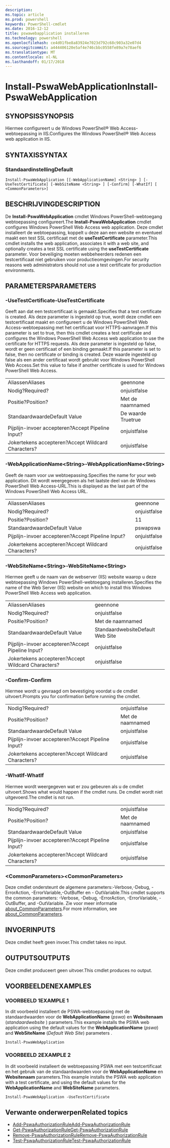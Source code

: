 ```yaml
---
description: 
ms.topic: article
ms.prod: powershell
keywords: PowerShell-cmdlet
ms.date: 2016-12-12
title: pswawebapplication installeren
ms.technology: powershell
ms.openlocfilehash: ce4d01fbe8a83924e7023d792c68c903a32e07d4
ms.sourcegitcommit: a444406120e5af4e746cbbc0558fe89a7e78aef6
ms.translationtype: MT
ms.contentlocale: nl-NL
ms.lasthandoff: 01/17/2018
---
```

# <a name="install-pswawebapplication"></a><span data-ttu-id="f6d94-103">Install-PswaWebApplication</span><span class="sxs-lookup"><span data-stu-id="f6d94-103">Install-PswaWebApplication</span></span>

## <a name="synopsis"></a><span data-ttu-id="f6d94-104">SYNOPSIS</span><span class="sxs-lookup"><span data-stu-id="f6d94-104">SYNOPSIS</span></span>

<span data-ttu-id="f6d94-105">Hiermee configureert u de Windows PowerShell® Web Access-webtoepassing in IIS.</span><span class="sxs-lookup"><span data-stu-id="f6d94-105">Configures the Windows PowerShell® Web Access web application in IIS.</span></span>

## <a name="syntax"></a><span data-ttu-id="f6d94-106">SYNTAXIS</span><span class="sxs-lookup"><span data-stu-id="f6d94-106">SYNTAX</span></span>

### <a name="default"></a><span data-ttu-id="f6d94-107">Standaardinstelling</span><span class="sxs-lookup"><span data-stu-id="f6d94-107">Default</span></span>
```
Install-PswaWebApplication [[-WebApplicationName] <String> ] [-UseTestCertificate] [-WebSiteName <String> ] [-Confirm] [-WhatIf] [ <CommonParameters>]
```

## <a name="description"></a><span data-ttu-id="f6d94-108">BESCHRIJVING</span><span class="sxs-lookup"><span data-stu-id="f6d94-108">DESCRIPTION</span></span>

<span data-ttu-id="f6d94-109">De **Install-PswaWebApplication** cmdlet Windows PowerShell-webtoegang webtoepassing configureert.</span><span class="sxs-lookup"><span data-stu-id="f6d94-109">The **Install-PswaWebApplication** cmdlet configures Windows PowerShell Web Access web application.</span></span> <span data-ttu-id="f6d94-110">Deze cmdlet installeert de webtoepassing, koppelt u deze aan een website en eventueel maakt een test SSL certificaat met de **useTestCertificate** parameter.</span><span class="sxs-lookup"><span data-stu-id="f6d94-110">This cmdlet installs the web application, associates it with a web site, and optionally creates a test SSL certificate using the **useTestCertificate** parameter.</span></span> <span data-ttu-id="f6d94-111">Voor beveiliging moeten webbeheerders redenen een testcertificaat niet gebruiken voor productieomgevingen.</span><span class="sxs-lookup"><span data-stu-id="f6d94-111">For security reasons web administrators should not use a test certificate for production environments.</span></span>

## <a name="parameters"></a><span data-ttu-id="f6d94-112">PARAMETERS</span><span class="sxs-lookup"><span data-stu-id="f6d94-112">PARAMETERS</span></span>

### <a name="-usetestcertificate"></a><span data-ttu-id="f6d94-113">-UseTestCertificate</span><span class="sxs-lookup"><span data-stu-id="f6d94-113">-UseTestCertificate</span></span>

<span data-ttu-id="f6d94-114">Geeft aan dat een testcertificaat is gemaakt.</span><span class="sxs-lookup"><span data-stu-id="f6d94-114">Specifies that a test certificate is created.</span></span> <span data-ttu-id="f6d94-115">Als deze parameter is ingesteld op true, wordt deze cmdlet een testcertificaat maakt en configureert u de Windows PowerShell Web Access-webtoepassing met het certificaat voor HTTPS-aanvragen.</span><span class="sxs-lookup"><span data-stu-id="f6d94-115">If this parameter is set to true, then this cmdlet creates a test certificate and configures the Windows PowerShell Web Access web application to use the certificate for HTTPS requests.</span></span> <span data-ttu-id="f6d94-116">Als deze parameter is ingesteld op false, wordt er geen certificaat of een binding gemaakt.</span><span class="sxs-lookup"><span data-stu-id="f6d94-116">If this parameter is set to false, then no certificate or binding is created.</span></span> <span data-ttu-id="f6d94-117">Deze waarde ingesteld op false als een ander certificaat wordt gebruikt voor Windows PowerShell Web Access.</span><span class="sxs-lookup"><span data-stu-id="f6d94-117">Set this value to false if another certificate is used for Windows PowerShell Web Access.</span></span>

|||  
|-|-|
| <span data-ttu-id="f6d94-118">Aliassen</span><span class="sxs-lookup"><span data-stu-id="f6d94-118">Aliases</span></span>                              | <span data-ttu-id="f6d94-119">geen</span><span class="sxs-lookup"><span data-stu-id="f6d94-119">none</span></span>                                 |
| <span data-ttu-id="f6d94-120">Nodig?</span><span class="sxs-lookup"><span data-stu-id="f6d94-120">Required?</span></span>                            | <span data-ttu-id="f6d94-121">onjuist</span><span class="sxs-lookup"><span data-stu-id="f6d94-121">false</span></span>                                |
| <span data-ttu-id="f6d94-122">Positie?</span><span class="sxs-lookup"><span data-stu-id="f6d94-122">Position?</span></span>                            | <span data-ttu-id="f6d94-123">Met de naam</span><span class="sxs-lookup"><span data-stu-id="f6d94-123">named</span></span>                                |
| <span data-ttu-id="f6d94-124">Standaardwaarde</span><span class="sxs-lookup"><span data-stu-id="f6d94-124">Default Value</span></span>                        | <span data-ttu-id="f6d94-125">De waarde True</span><span class="sxs-lookup"><span data-stu-id="f6d94-125">true</span></span>                                 |
| <span data-ttu-id="f6d94-126">Pijplijn-invoer accepteren?</span><span class="sxs-lookup"><span data-stu-id="f6d94-126">Accept Pipeline Input?</span></span>               | <span data-ttu-id="f6d94-127">onjuist</span><span class="sxs-lookup"><span data-stu-id="f6d94-127">false</span></span>                                |
| <span data-ttu-id="f6d94-128">Jokertekens accepteren?</span><span class="sxs-lookup"><span data-stu-id="f6d94-128">Accept Wildcard Characters?</span></span>          | <span data-ttu-id="f6d94-129">onjuist</span><span class="sxs-lookup"><span data-stu-id="f6d94-129">false</span></span>                                |

### <a name="-webapplicationnameltstringgt"></a><span data-ttu-id="f6d94-130">-WebApplicationName&lt;String&gt;</span><span class="sxs-lookup"><span data-stu-id="f6d94-130">-WebApplicationName&lt;String&gt;</span></span>

<span data-ttu-id="f6d94-131">Geeft de naam voor uw webtoepassing.</span><span class="sxs-lookup"><span data-stu-id="f6d94-131">Specifies the name for your web application.</span></span> <span data-ttu-id="f6d94-132">Dit wordt weergegeven als het laatste deel van de Windows PowerShell Web Access-URL.</span><span class="sxs-lookup"><span data-stu-id="f6d94-132">This is displayed as the last part of the Windows PowerShell Web Access URL.</span></span>

|||  
|-|-|
| <span data-ttu-id="f6d94-133">Aliassen</span><span class="sxs-lookup"><span data-stu-id="f6d94-133">Aliases</span></span>                              | <span data-ttu-id="f6d94-134">geen</span><span class="sxs-lookup"><span data-stu-id="f6d94-134">none</span></span>                                 |
| <span data-ttu-id="f6d94-135">Nodig?</span><span class="sxs-lookup"><span data-stu-id="f6d94-135">Required?</span></span>                            | <span data-ttu-id="f6d94-136">onjuist</span><span class="sxs-lookup"><span data-stu-id="f6d94-136">false</span></span>                                |
| <span data-ttu-id="f6d94-137">Positie?</span><span class="sxs-lookup"><span data-stu-id="f6d94-137">Position?</span></span>                            | <span data-ttu-id="f6d94-138">1</span><span class="sxs-lookup"><span data-stu-id="f6d94-138">1</span></span>                                    |
| <span data-ttu-id="f6d94-139">Standaardwaarde</span><span class="sxs-lookup"><span data-stu-id="f6d94-139">Default Value</span></span>                        | <span data-ttu-id="f6d94-140">pswa</span><span class="sxs-lookup"><span data-stu-id="f6d94-140">pswa</span></span>                                 |
| <span data-ttu-id="f6d94-141">Pijplijn-invoer accepteren?</span><span class="sxs-lookup"><span data-stu-id="f6d94-141">Accept Pipeline Input?</span></span>               | <span data-ttu-id="f6d94-142">onjuist</span><span class="sxs-lookup"><span data-stu-id="f6d94-142">false</span></span>                                |
| <span data-ttu-id="f6d94-143">Jokertekens accepteren?</span><span class="sxs-lookup"><span data-stu-id="f6d94-143">Accept Wildcard Characters?</span></span>          | <span data-ttu-id="f6d94-144">onjuist</span><span class="sxs-lookup"><span data-stu-id="f6d94-144">false</span></span>                                |

### <a name="-websitenameltstringgt"></a><span data-ttu-id="f6d94-145">-WebSiteName&lt;String&gt;</span><span class="sxs-lookup"><span data-stu-id="f6d94-145">-WebSiteName&lt;String&gt;</span></span>

<span data-ttu-id="f6d94-146">Hiermee geeft u de naam van de webserver (IIS) website waarop u deze webtoepassing Windows PowerShell-webtoegang installeren.</span><span class="sxs-lookup"><span data-stu-id="f6d94-146">Specifies the name of the Web Server (IIS) website on which to install this Windows PowerShell Web Access web application.</span></span>

|||  
|-|-|
| <span data-ttu-id="f6d94-147">Aliassen</span><span class="sxs-lookup"><span data-stu-id="f6d94-147">Aliases</span></span>                              | <span data-ttu-id="f6d94-148">geen</span><span class="sxs-lookup"><span data-stu-id="f6d94-148">none</span></span>                                 |
| <span data-ttu-id="f6d94-149">Nodig?</span><span class="sxs-lookup"><span data-stu-id="f6d94-149">Required?</span></span>                            | <span data-ttu-id="f6d94-150">onjuist</span><span class="sxs-lookup"><span data-stu-id="f6d94-150">false</span></span>                                |
| <span data-ttu-id="f6d94-151">Positie?</span><span class="sxs-lookup"><span data-stu-id="f6d94-151">Position?</span></span>                            | <span data-ttu-id="f6d94-152">Met de naam</span><span class="sxs-lookup"><span data-stu-id="f6d94-152">named</span></span>                                |
| <span data-ttu-id="f6d94-153">Standaardwaarde</span><span class="sxs-lookup"><span data-stu-id="f6d94-153">Default Value</span></span>                        | <span data-ttu-id="f6d94-154">Standaardwebsite</span><span class="sxs-lookup"><span data-stu-id="f6d94-154">Default Web Site</span></span>                     |
| <span data-ttu-id="f6d94-155">Pijplijn-invoer accepteren?</span><span class="sxs-lookup"><span data-stu-id="f6d94-155">Accept Pipeline Input?</span></span>               | <span data-ttu-id="f6d94-156">onjuist</span><span class="sxs-lookup"><span data-stu-id="f6d94-156">false</span></span>                                |
| <span data-ttu-id="f6d94-157">Jokertekens accepteren?</span><span class="sxs-lookup"><span data-stu-id="f6d94-157">Accept Wildcard Characters?</span></span>          | <span data-ttu-id="f6d94-158">onjuist</span><span class="sxs-lookup"><span data-stu-id="f6d94-158">false</span></span>                                |

### <a name="-confirm"></a><span data-ttu-id="f6d94-159">-Confirm</span><span class="sxs-lookup"><span data-stu-id="f6d94-159">-Confirm</span></span>

<span data-ttu-id="f6d94-160">Hiermee wordt u gevraagd om bevestiging voordat u de cmdlet uitvoert.</span><span class="sxs-lookup"><span data-stu-id="f6d94-160">Prompts you for confirmation before running the cmdlet.</span></span>

|||  
|-|-|
| <span data-ttu-id="f6d94-161">Nodig?</span><span class="sxs-lookup"><span data-stu-id="f6d94-161">Required?</span></span>                            | <span data-ttu-id="f6d94-162">onjuist</span><span class="sxs-lookup"><span data-stu-id="f6d94-162">false</span></span>                                |
| <span data-ttu-id="f6d94-163">Positie?</span><span class="sxs-lookup"><span data-stu-id="f6d94-163">Position?</span></span>                            | <span data-ttu-id="f6d94-164">Met de naam</span><span class="sxs-lookup"><span data-stu-id="f6d94-164">named</span></span>                                |
| <span data-ttu-id="f6d94-165">Standaardwaarde</span><span class="sxs-lookup"><span data-stu-id="f6d94-165">Default Value</span></span>                        | <span data-ttu-id="f6d94-166">onjuist</span><span class="sxs-lookup"><span data-stu-id="f6d94-166">false</span></span>                                |
| <span data-ttu-id="f6d94-167">Pijplijn-invoer accepteren?</span><span class="sxs-lookup"><span data-stu-id="f6d94-167">Accept Pipeline Input?</span></span>               | <span data-ttu-id="f6d94-168">onjuist</span><span class="sxs-lookup"><span data-stu-id="f6d94-168">false</span></span>                                |
| <span data-ttu-id="f6d94-169">Jokertekens accepteren?</span><span class="sxs-lookup"><span data-stu-id="f6d94-169">Accept Wildcard Characters?</span></span>          | <span data-ttu-id="f6d94-170">onjuist</span><span class="sxs-lookup"><span data-stu-id="f6d94-170">false</span></span>                                |

### <a name="-whatif"></a><span data-ttu-id="f6d94-171">-WhatIf</span><span class="sxs-lookup"><span data-stu-id="f6d94-171">-WhatIf</span></span>

<span data-ttu-id="f6d94-172">Hiermee wordt weergegeven wat er zou gebeuren als u de cmdlet uitvoert.</span><span class="sxs-lookup"><span data-stu-id="f6d94-172">Shows what would happen if the cmdlet runs.</span></span>
<span data-ttu-id="f6d94-173">De cmdlet wordt niet uitgevoerd.</span><span class="sxs-lookup"><span data-stu-id="f6d94-173">The cmdlet is not run.</span></span>

|||  
|-|-|
| <span data-ttu-id="f6d94-174">Nodig?</span><span class="sxs-lookup"><span data-stu-id="f6d94-174">Required?</span></span>                            | <span data-ttu-id="f6d94-175">onjuist</span><span class="sxs-lookup"><span data-stu-id="f6d94-175">false</span></span>                                |
| <span data-ttu-id="f6d94-176">Positie?</span><span class="sxs-lookup"><span data-stu-id="f6d94-176">Position?</span></span>                            | <span data-ttu-id="f6d94-177">Met de naam</span><span class="sxs-lookup"><span data-stu-id="f6d94-177">named</span></span>                                |
| <span data-ttu-id="f6d94-178">Standaardwaarde</span><span class="sxs-lookup"><span data-stu-id="f6d94-178">Default Value</span></span>                        | <span data-ttu-id="f6d94-179">onjuist</span><span class="sxs-lookup"><span data-stu-id="f6d94-179">false</span></span>                                |
| <span data-ttu-id="f6d94-180">Pijplijn-invoer accepteren?</span><span class="sxs-lookup"><span data-stu-id="f6d94-180">Accept Pipeline Input?</span></span>               | <span data-ttu-id="f6d94-181">onjuist</span><span class="sxs-lookup"><span data-stu-id="f6d94-181">false</span></span>                                |
| <span data-ttu-id="f6d94-182">Jokertekens accepteren?</span><span class="sxs-lookup"><span data-stu-id="f6d94-182">Accept Wildcard Characters?</span></span>          | <span data-ttu-id="f6d94-183">onjuist</span><span class="sxs-lookup"><span data-stu-id="f6d94-183">false</span></span>                                |

### <a name="ltcommonparametersgt"></a><span data-ttu-id="f6d94-184">&lt;CommonParameters&gt;</span><span class="sxs-lookup"><span data-stu-id="f6d94-184">&lt;CommonParameters&gt;</span></span>

<span data-ttu-id="f6d94-185">Deze cmdlet ondersteunt de algemene parameters:-Verbose,-Debug, - ErrorAction, -ErrorVariable,-OutBuffer en - OutVariable.</span><span class="sxs-lookup"><span data-stu-id="f6d94-185">This cmdlet supports the common parameters: -Verbose, -Debug, -ErrorAction, -ErrorVariable, -OutBuffer, and -OutVariable.</span></span>
<span data-ttu-id="f6d94-186">Zie voor meer informatie [about_CommonParameters](http://go.microsoft.com/fwlink/p/?LinkID=113216).</span><span class="sxs-lookup"><span data-stu-id="f6d94-186">For more information, see [about_CommonParameters](http://go.microsoft.com/fwlink/p/?LinkID=113216).</span></span>

## <a name="inputs"></a><span data-ttu-id="f6d94-187">INVOER</span><span class="sxs-lookup"><span data-stu-id="f6d94-187">INPUTS</span></span>

<span data-ttu-id="f6d94-188">Deze cmdlet heeft geen invoer.</span><span class="sxs-lookup"><span data-stu-id="f6d94-188">This cmdlet takes no input.</span></span>

## <a name="outputs"></a><span data-ttu-id="f6d94-189">OUTPUTS</span><span class="sxs-lookup"><span data-stu-id="f6d94-189">OUTPUTS</span></span>

<span data-ttu-id="f6d94-190">Deze cmdlet produceert geen uitvoer.</span><span class="sxs-lookup"><span data-stu-id="f6d94-190">This cmdlet produces no output.</span></span>

## <a name="examples"></a><span data-ttu-id="f6d94-191">VOORBEELDEN</span><span class="sxs-lookup"><span data-stu-id="f6d94-191">EXAMPLES</span></span>

### <a name="example-1"></a><span data-ttu-id="f6d94-192">VOORBEELD 1</span><span class="sxs-lookup"><span data-stu-id="f6d94-192">EXAMPLE 1</span></span>

<span data-ttu-id="f6d94-193">In dit voorbeeld installeert de PSWA-webtoepassing met de standaardwaarden voor de **WebApplicationName** (*pswa*) en **Websitenaam** (*standaardwebsite* ) parameters.</span><span class="sxs-lookup"><span data-stu-id="f6d94-193">This example installs the PSWA web application using the default values for the **WebApplicationName** (*pswa*) and **WebSiteName** (*Default Web Site*) parameters .</span></span>

```
Install-PswaWebApplication
```

### <a name="example-2"></a><span data-ttu-id="f6d94-194">VOORBEELD 2</span><span class="sxs-lookup"><span data-stu-id="f6d94-194">EXAMPLE 2</span></span>

<span data-ttu-id="f6d94-195">In dit voorbeeld installeert de webtoepassing PSWA met een testcertificaat en het gebruik van de standaardwaarden voor de **WebApplicationName** en **Websitenaam** parameters.</span><span class="sxs-lookup"><span data-stu-id="f6d94-195">This example installs the PSWA web application with a test certificate, and using the default values for the **WebApplicationName** and **WebSiteName** parameters.</span></span>

```
Install-PswaWebApplication -UseTestCertificate
```

## <a name="related-topics"></a><span data-ttu-id="f6d94-196">Verwante onderwerpen</span><span class="sxs-lookup"><span data-stu-id="f6d94-196">Related topics</span></span>

- [<span data-ttu-id="f6d94-197">Add-PswaAuthorizationRule</span><span class="sxs-lookup"><span data-stu-id="f6d94-197">Add-PswaAuthorizationRule</span></span>](add-pswaauthorizationrule.md)
- [<span data-ttu-id="f6d94-198">Get-PswaAuthorizationRule</span><span class="sxs-lookup"><span data-stu-id="f6d94-198">Get-PswaAuthorizationRule</span></span>](get-pswaauthorizationrule.md)
- [<span data-ttu-id="f6d94-199">Remove-PswaAuthorizationRule</span><span class="sxs-lookup"><span data-stu-id="f6d94-199">Remove-PswaAuthorizationRule</span></span>](remove-pswaauthorizationrule.md)
- [<span data-ttu-id="f6d94-200">Test-PswaAuthorizationRule</span><span class="sxs-lookup"><span data-stu-id="f6d94-200">Test-PswaAuthorizationRule</span></span>](test-pswaauthorizationrule.md)
